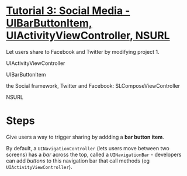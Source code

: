 # [Tutorial 3: Social Media - UIBarButtonItem, UIActivityViewController, NSURL](https://www.hackingwithswift.com/read/3/overview)

Let users share to Facebook and Twitter by modifying project 1.

UIActivityViewController

UIBarButtonItem

the Social framework, Twitter and Facebook: SLComposeViewController

NSURL


# Steps

Give users a way to trigger sharing by addding a __bar button item__.

By default, a `UINavigationController` (lets users move between two screens) has a _bar_ across the top, called a `UINavigationBar` - developers can add _buttons_ to this navigation bar that call methods (eg `UIActivityViewController`).

